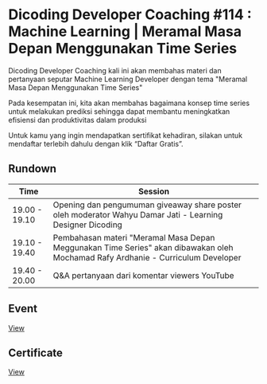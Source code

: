# Dicoding Developer Coaching #114 : Machine Learning | Meramal Masa Depan Menggunakan Time Series
Dicoding Developer Coaching kali ini akan membahas materi dan pertanyaan seputar Machine Learning Developer dengan tema "Meramal Masa Depan Menggunakan Time Series"

Pada kesempatan ini, kita akan membahas bagaimana konsep time series untuk melakukan prediksi sehingga dapat membantu meningkatkan efisiensi dan produktivitas dalam produksi

Untuk kamu yang ingin mendapatkan sertifikat kehadiran, silakan untuk mendaftar terlebih dahulu dengan klik “Daftar Gratis”.

## Rundown
| Time          | Session                                                                                                                         |
| ------------- | ------------------------------------------------------------------------------------------------------------------------------- |
| 19.00 - 19.10 | Opening dan pengumuman giveaway share poster oleh moderator Wahyu Damar Jati - Learning Designer Dicoding                       |
| 19.10 - 19.40 | Pembahasan materi "Meramal Masa Depan Meggunakan Time Series" akan dibawakan oleh Mochamad Rafy Ardhanie - Curriculum Developer |
| 19.40 - 20.00 | Q&A pertanyaan dari komentar viewers YouTube                                                                                    |

## Event
[View](https://www.dicoding.com/events/7043)

## Certificate
[View](/certificate/certificate.pdf)

